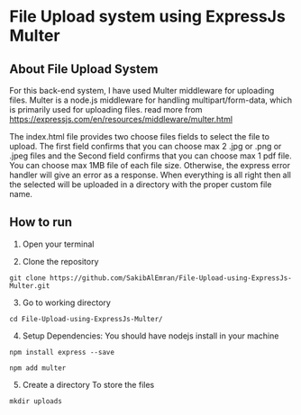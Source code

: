 # File Upload system using ExpressJs Multer

## About File Upload System
For this back-end system, I have used Multer middleware for uploading files. Multer is a node.js middleware for handling multipart/form-data, which is primarily used for uploading files. read more from https://expressjs.com/en/resources/middleware/multer.html 

The index.html file provides two choose files fields to select the file to upload. The first field confirms that you can choose max 2 .jpg or .png or .jpeg files and the Second field confirms that you can choose max 1 pdf file. You can choose max 1MB file of each file size. Otherwise, the express error handler will give an error as a response. When everything is all right then all the selected will be uploaded in a directory with the proper custom file name.

## How to run
1. Open your terminal 

2. Clone the repository
```
git clone https://github.com/SakibAlEmran/File-Upload-using-ExpressJs-Multer.git
```
3. Go to working directory
```
cd File-Upload-using-ExpressJs-Multer/
```
4. Setup Dependencies: You should have nodejs install in your machine
```
npm install express --save
```
```
npm add multer
```
5. Create a directory To store the files
```
mkdir uploads
```

